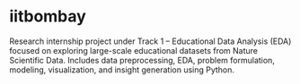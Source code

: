# iitbombay
Research internship project under Track 1 – Educational Data Analysis (EDA) focused on exploring large-scale educational datasets from Nature Scientific Data. Includes data preprocessing, EDA, problem formulation, modeling, visualization, and insight generation using Python.
